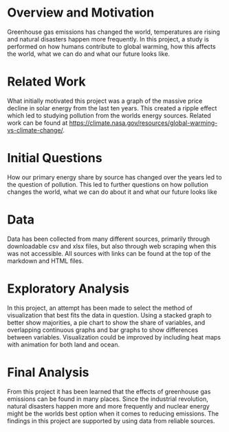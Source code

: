 # Overview and Motivation
Greenhouse gas emissions has changed the world, temperatures are rising and natural disasters happen more frequently. In this project, a study is performed on how humans contribute to global warming, how this affects the world, what we can do and what our future looks like.

# Related Work
What initially motivated this project was a graph of the massive price decline in solar energy from the last ten years. This created a ripple effect which led to studying pollution from the worlds energy sources. Related work can be found at https://climate.nasa.gov/resources/global-warming-vs-climate-change/.

# Initial Questions
How our primary energy share by source has changed over the years led to the question of pollution. This led to further questions on how pollution changes the world, what we can do about it and what our future looks like

# Data
Data has been collected from many different sources, primarily through downloadable csv and xlsx files, but also through web scraping when this was not accessible. All sources with links can be found at the top of the markdown and HTML files. 

# Exploratory Analysis
In this project, an attempt has been made to select the method of visualization that best fits the data in question. Using a stacked graph to better show majorities, a pie chart to show the share of variables, and overlapping continuous graphs and bar graphs to show differences between variables. Visualization could be improved by including heat maps with animation for both land and ocean.

# Final Analysis
From this project it has been learned that the effects of greenhouse gas emissions can be found in many places. Since the industrial revolution, natural disasters happen more and more frequently and nuclear energy might be the worlds best option when it comes to reducing emissions. The findings in this project are supported by using data from reliable sources.
